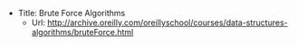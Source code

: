 - Title: Brute Force Algorithms
  - Url: http://archive.oreilly.com/oreillyschool/courses/data-structures-algorithms/bruteForce.html
